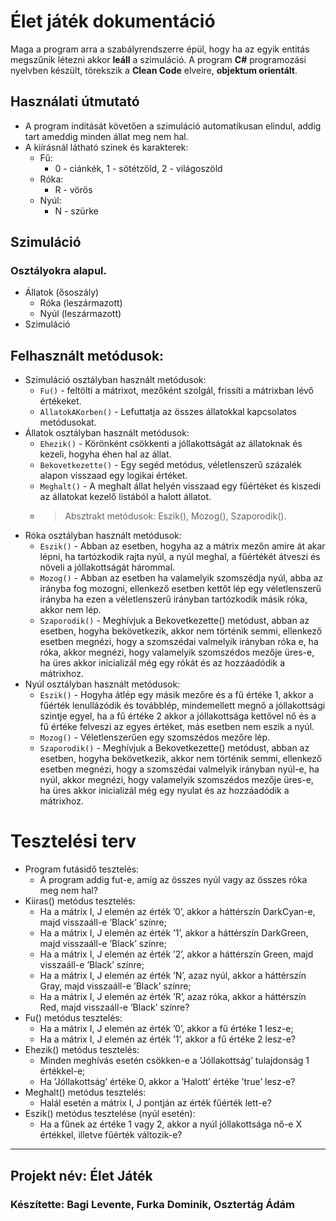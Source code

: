 # Élet játék dokumentáció

Maga a program arra a szabályrendszerre épül, hogy ha az egyik entitás megszűnik létezni akkor **leáll** a szimuláció. 
A program **C#** programozási nyelvben készült, törekszik a **Clean Code** elveire, **objektum orientált**. 

## Használati útmutató

- A program indítását követően a szimuláció automatikusan elindul, addig tart ameddig minden állat meg nem hal.
- A kiírásnál látható színek és karakterek:
    - Fű:
        - 0 - ciánkék, 1 - sötétzöld, 2 - világoszöld
    - Róka:
        - R - vörös
    - Nyúl: 
        - N - szürke

## Szimuláció

### Osztályokra alapul.

- Állatok (ősoszály)
    - Róka (leszármazott)
    - Nyúl (leszármazott)
- Szimuláció

## Felhasznált metódusok:

- Szimuláció osztályban használt metódusok:
    - `Fu()` - feltölti a mátrixot, mezőként szolgál, frissíti a mátrixban lévő értékeket.
    - `AllatokAKorben()` - Lefuttatja az összes állatokkal kapcsolatos metódusokat.
- Állatok osztályban használt metódusok:
    - `Ehezik()` - Körönként csökkenti a jóllakottságát az állatoknak és kezeli, hogyha éhen hal az állat.
    - `Bekovetkezette()` - Egy segéd metódus, véletlenszerű százalék alapon visszaad egy logikai értéket.
    - `Meghalt()` - A meghalt állat helyén visszaad egy fűértéket és kiszedi az állatokat kezelő listából a halott állatot.
    - > Absztrakt metódusok: Eszik(), Mozog(), Szaporodik().
- Róka osztályban használt metódusok:
    - `Eszik()` - Abban az esetben, hogyha az a mátrix mezőn amire át akar lépni, ha tartózkodik rajta nyúl, a nyúl meghal, a fűértékét átveszi és növeli a jóllakottságát hárommal.
    - `Mozog()` - Abban az esetben ha valamelyik szomszédja nyúl, abba az irányba fog mozogni, ellenkező esetben kettőt lép egy véletlenszerű irányba ha ezen a véletlenszerű irányban tartózkodik másik róka, akkor nem lép.
    - `Szaporodik()` - Meghívjuk a Bekovetkezette() metódust, abban az esetben, hogyha bekövetkezik, akkor nem történik semmi, ellenkező esetben megnézi, hogy a szomszédai valmelyik irányban róka e, ha róka, akkor megnézi, hogy valamelyik szomszédos mezője üres-e, ha üres akkor inicializál még egy rókát és az hozzáadódik a mátrixhoz.
- Nyúl osztályban használt metódusok: 
    - `Eszik()` - Hogyha átlép egy másik mezőre és a fű értéke 1, akkor a fűérték lenullázódik és továbblép, mindemellett megnő a jóllakottsági szintje egyel, ha a fű értéke 2 akkor a jóllakottsága kettővel nő és a fű értéke felveszi az egyes értéket, más esetben nem eszik a nyúl.
    - `Mozog()` - Véletlenszerűen egy szomszédos mezőre lép.
    - `Szaporodik()` - Meghívjuk a Bekovetkezette() metódust, abban az esetben, hogyha bekövetkezik, akkor nem történik semmi, ellenkező esetben megnézi, hogy a szomszédai valmelyik irányban nyúl-e, ha nyúl, akkor megnézi, hogy valamelyik szomszédos mezője üres-e, ha üres akkor inicializál még egy nyulat és az hozzáadódik a mátrixhoz.

# Tesztelési terv

- Program futásidő tesztelés:
    - A program addig fut-e, amíg az összes nyúl vagy az összes róka meg nem hal?
- Kiiras() metódus tesztelés:
    - Ha a mátrix I, J elemén az érték ’0’, akkor a háttérszín DarkCyan-e, majd visszaáll-e ’Black’ színre;
    - Ha a mátrix I, J elemén az érték ’1’, akkor a háttérszín DarkGreen, majd visszaáll-e ’Black’ színre;
    - Ha a mátrix I, J elemén az érték ’2’, akkor a háttérszín Green, majd visszaáll-e ’Black’ színre;
    - Ha a mátrix I, J elemén az érték ’N’, azaz nyúl, akkor a háttérszín Gray, majd visszaáll-e ’Black’ színre;
    - Ha a mátrix I, J elemén az érték ’R’, azaz róka, akkor a háttérszín Red, majd visszaáll-e ’Black’ színre?
- Fu() metódus tesztelés:
    - Ha a mátrix I, J elemén az érték ’0’, akkor a fű értéke 1 lesz-e;
    - Ha a mátrix I, J elemén az érték ’1’, akkor a fű értéke 2 lesz-e?
- Ehezik() metódus tesztelés:
    - Minden meghívás esetén csökken-e a ’Jóllakottság’ tulajdonság 1 értékkel-e;
    - Ha ’Jóllakottság’ értéke 0, akkor a ’Halott’ értéke ’true’ lesz-e?
- Meghalt() metódus tesztelés:
    - Halál esetén a mátrix I, J pontján az érték fűérték lett-e?
- Eszik() metódus tesztelése (nyúl esetén):
    - Ha a fűnek az értéke 1 vagy 2, akkor a nyúl jóllakottsága nő-e X értékkel, illetve fűérték változik-e?

---

## Projekt név: Élet Játék

### Készítette: Bagi Levente, Furka Dominik, Osztertág Ádám